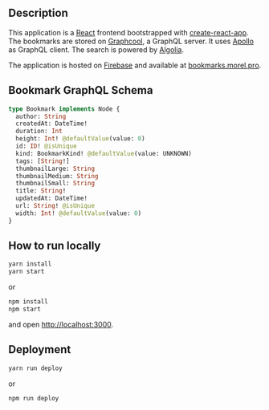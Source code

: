 ## Description
This application is a [React](https://reactjs.org/) frontend bootstrapped with [create-react-app](https://github.com/facebookincubator/create-react-app).
The bookmarks are stored on [Graphcool](https://www.graph.cool/), a GraphQL server.
It uses [Apollo](https://www.apollodata.com/) as GraphQL client.
The search is powered by [Algolia](https://www.algolia.com/).

The application is hosted on [Firebase](https://firebase.google.com/) and available at [bookmarks.morel.pro](https://bookmarks.morel.pro/).

## Bookmark GraphQL Schema
```graphql
type Bookmark implements Node {
  author: String
  createdAt: DateTime!
  duration: Int
  height: Int! @defaultValue(value: 0)
  id: ID! @isUnique
  kind: BookmarkKind! @defaultValue(value: UNKNOWN)
  tags: [String!]
  thumbnailLarge: String
  thumbnailMedium: String
  thumbnailSmall: String
  title: String!
  updatedAt: DateTime!
  url: String! @isUnique
  width: Int! @defaultValue(value: 0)
}
```

## How to run locally
```bash
yarn install
yarn start
```
or
```bash
npm install
npm start
```
and open [http://localhost:3000](http://localhost:3000).

## Deployment
```bash
yarn run deploy
```
or
```bash
npm run deploy
```

